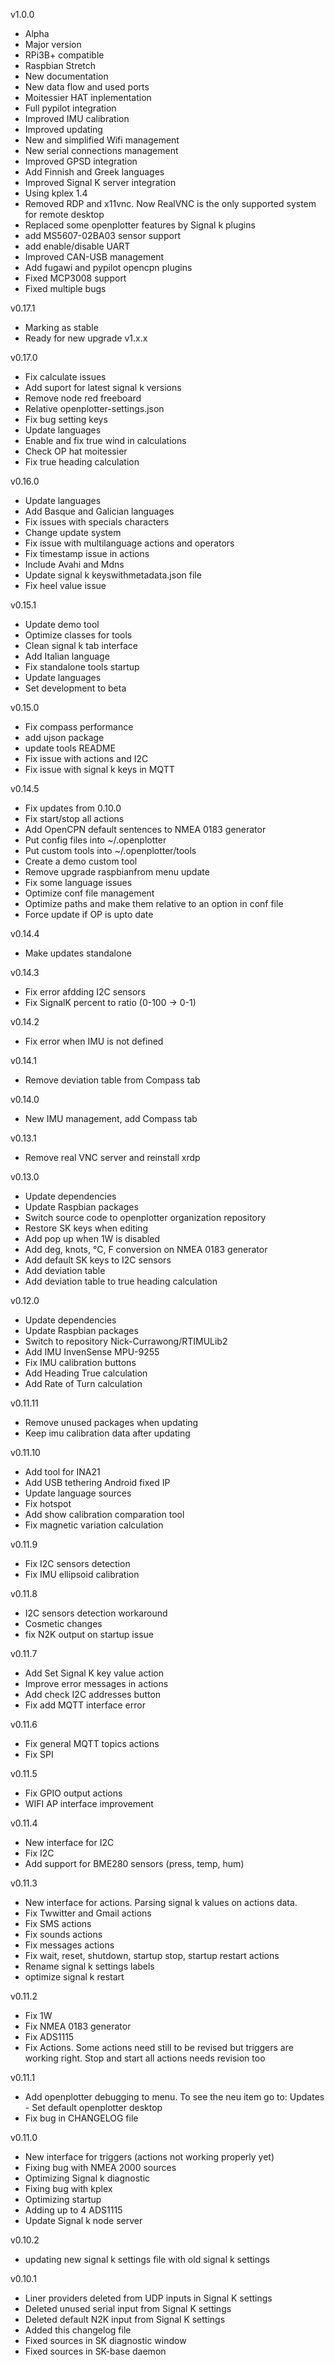 v1.0.0
* Alpha
* Major version
* RPi3B+ compatible
* Raspbian Stretch
* New documentation
* New data flow and used ports
* Moitessier HAT inplementation
* Full pypilot integration
* Improved IMU calibration
* Improved updating
* New and simplified Wifi management
* New serial connections management
* Improved GPSD integration
* Add Finnish and Greek languages
* Improved Signal K server integration
* Using kplex 1.4
* Removed RDP and x11vnc. Now RealVNC is the only supported system for remote desktop
* Replaced some openplotter features by Signal k plugins
* add MS5607-02BA03 sensor support
* add enable/disable UART
* Improved CAN-USB management
* Add fugawi and pypilot opencpn plugins
* Fixed MCP3008 support
* Fixed multiple bugs

v0.17.1
* Marking as stable
* Ready for new upgrade v1.x.x

v0.17.0
* Fix calculate issues
* Add suport for latest signal k versions
* Remove node red freeboard
* Relative openplotter-settings.json
* Fix bug setting keys
* Update languages
* Enable and fix true wind in calculations
* Check OP hat moitessier
* Fix true heading calculation


v0.16.0
* Update languages
* Add Basque and Galician languages
* Fix issues with specials characters
* Change update system
* Fix issue with multilanguage actions and operators
* Fix timestamp issue in actions
* Include Avahi and Mdns
* Update signal k keyswithmetadata.json file
* Fix heel value issue

v0.15.1
* Update demo tool
* Optimize classes for tools
* Clean signal k tab interface
* Add Italian language
* Fix standalone tools startup
* Update languages
* Set development to beta

v0.15.0
* Fix compass performance
* add ujson package
* update tools README
* Fix issue with actions and I2C
* Fix issue with signal k keys in MQTT

v0.14.5
* Fix updates from 0.10.0
* Fix start/stop all actions
* Add OpenCPN default sentences to NMEA 0183 generator
* Put config files into ~/.openplotter
* Put custom tools into ~/.openplotter/tools
* Create a demo custom tool
* Remove upgrade raspbianfrom menu update
* Fix some language issues
* Optimize conf file management
* Optimize paths and make them relative to an option in conf file
* Force update if OP is upto date

v0.14.4
* Make updates standalone

v0.14.3
* Fix error afdding I2C sensors
* Fix SignalK percent to ratio (0-100 -> 0-1) 

v0.14.2
* Fix error when IMU is not defined

v0.14.1
* Remove deviation table from Compass tab

v0.14.0
* New IMU management, add Compass tab

v0.13.1
* Remove real VNC server and reinstall xrdp

v0.13.0
* Update dependencies
* Update Raspbian packages
* Switch source code to openplotter organization repository
* Restore SK keys when editing
* Add pop up when 1W is disabled
* Add deg, knots, °C, F conversion on NMEA 0183 generator
* Add default SK keys to I2C sensors
* Add deviation table
* Add deviation table to true heading calculation

v0.12.0
* Update dependencies
* Update Raspbian packages
* Switch to repository Nick-Currawong/RTIMULib2
* Add IMU InvenSense MPU-9255
* Fix IMU calibration buttons
* Add Heading True calculation
* Add Rate of Turn calculation

v0.11.11
* Remove unused packages when updating
* Keep imu calibration data after updating

v0.11.10
* Add tool for INA21
* Add USB tethering Android fixed IP
* Update language sources
* Fix hotspot
* Add show calibration comparation tool
* Fix magnetic variation calculation

v0.11.9
* Fix I2C sensors detection
* Fix IMU ellipsoid calibration

v0.11.8
* I2C sensors detection workaround
* Cosmetic changes
* fix N2K output on startup issue

v0.11.7
* Add Set Signal K key value action
* Improve error messages in actions
* Add check I2C addresses button
* Fix add MQTT interface error

v0.11.6
* Fix general MQTT topics actions
* Fix SPI

v0.11.5
* Fix GPIO output actions
* WIFI AP interface improvement

v0.11.4
* New interface for I2C
* Fix I2C
* Add support for BME280 sensors (press, temp, hum)

v0.11.3
* New interface for actions. Parsing signal k values on actions data.
* Fix Twwitter and Gmail actions
* Fix SMS actions
* Fix sounds actions
* Fix messages actions
* Fix wait, reset, shutdown, startup stop, startup restart actions
* Rename signal k settings labels
* optimize signal k restart

v0.11.2
* Fix 1W
* Fix NMEA 0183 generator
* Fix ADS1115
* Fix Actions. Some actions need still to be revised but triggers are working right. Stop and start all actions needs revision too

v0.11.1
* Add openplotter debugging to menu. To see the neu item go to: Updates - Set default openplotter desktop
* Fix bug in CHANGELOG file

v0.11.0
* New interface for triggers (actions not working properly yet)
* Fixing bug with NMEA 2000 sources
* Optimizing Signal k diagnostic
* Fixing bug with kplex
* Optimizing startup
* Adding up to 4 ADS1115
* Update Signal k node server

v0.10.2
* updating new signal k settings file with old signal k settings

v0.10.1
* Liner providers deleted from UDP inputs in Signal K settings
* Deleted unused serial input from Signal K settings
* Deleted default N2K input from Signal K settings
* Added this changelog file
* Fixed sources in SK diagnostic window
* Fixed sources in SK-base daemon

